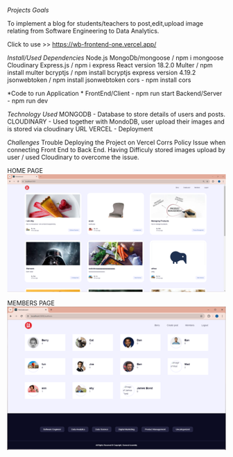 *Projects Goals*

To implement a blog for students/teachers to post,edit,upload image relating from Software Engineering to Data Analytics.

Click to use >> https://wb-frontend-one.vercel.app/

*Install/Used Dependencies*
Node.js
MongoDb/mongoose / npm i mongoose
Cloudinary
Express.js / npm i express
React version 18.2.0
Multer / npm install multer
bcryptjs / npm install bcryptjs
express version 4.19.2
jsonwebtoken / npm install jsonwebtoken
cors - npm install cors


*Code to run Application *
FrontEnd/Client - npm run start Backend/Server - npm run dev

*Technology Used*
MONGODB     - Database to store details of users and posts.
CLOUDINARY  - Used together with MondoDB, user upload their images and is stored via cloudinary URL
VERCEL      - Deployment


*Challenges*
 Trouble Deploying the Project on Vercel Corrs Policy Issue when connecting Front End to Back End.
 Having Difficuly stored images upload by user / used Cloudinary to overcome the issue.

 HOME PAGE
![Alt text](photos/home.png)

MEMBERS PAGE
![Alt text](photos/members.png)
